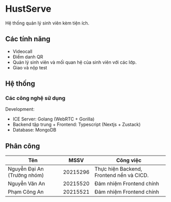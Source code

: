 # HustServe
Hệ thống quản lý sinh viên kèm tiện ích.
## Các tính năng
- Videocall
- Điểm danh QR
- Quản lý sinh viên và mối quan hệ của sinh viên với các lớp.
- Giao và nộp test
## Hệ thống
### Các công nghệ sử dụng
Development:
- ICE Server: Golang (WebRTC + Gorilla)
- Backend tập trung + Frontend:  Typescript (Nextjs + Zustack)
- Database: MongoDB

## Phân công 
|Tên|MSSV|Công việc|
|--|--|--|
|Nguyễn Đại An (Trưởng nhóm)|20215296| Thực hiện Backend, Frontend nền và CICD. |
|Nguyễn Văn An|20215520| Đảm nhiệm Frontend chính|
|Phạm Công An|20215521| Đảm nhiệm Frontend chính |
